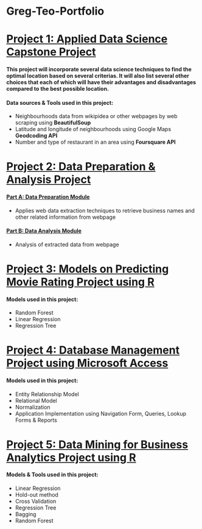 # Greg-Teo-Portfolio

# [Project 1: Applied Data Science Capstone Project](https://github.com/gregteo/IBM-Data-Science/blob/master/Coursera%20Capstone%20Project.ipynb)

#### This project will incorporate several data science techniques to find the optimal location based on several criterias. It will also list several other choices that each of which will have their advantages and disadvantages compared to the best possible location.

#### Data sources & Tools used in this project:
 * Neighbourhoods data from wikipidea or other webpages by web scraping using **BeautifulSoup**
 * Latitude and longitude of neighbourhoods using Google Maps **Geodcoding API**
 * Number and type of restaurant in an area using **Foursquare API**
 
# [Project 2: Data Preparation & Analysis Project](https://github.com/gregteo/Programming-for-Business-Analytics)

#### [Part A: Data Preparation Module](https://github.com/gregteo/Programming-for-Business-Analytics/blob/main/CIS9650-Final%20Project%20Part%20A%20Final%20Output.ipynb)
 * Applies web data extraction techniques to retrieve business names and other related information from webpage

#### [Part B: Data Analysis Module](https://github.com/gregteo/Programming-for-Business-Analytics/blob/main/CIS%209650-%20Group%2012%20Final%20Project%20Part%20B.ipynb)
 * Analysis of extracted data from webpage

# [Project 3: Models on Predicting Movie Rating Project using R](https://github.com/gregteo/Software-Tools-for-Data-Analysis/blob/main/movie.pdf)

#### Models used in this project:
 * Random Forest
 * Linear Regression
 * Regression Tree

# [Project 4: Database Management Project using Microsoft Access](https://github.com/gregteo/Principles-of-Database-Management-Systems/blob/main/Knicks%E2%80%99%20Resurrection%20Project.pdf)

#### Models used in this project:
 * Entity Relationship Model
 * Relational Model
 * Normalization
 * Application Implementation using Navigation Form, Queries, Lookup Forms & Reports
 
# [Project 5: Data Mining for Business Analytics Project using R](https://github.com/gregteo/Data-Mining-for-Business-Analytics/blob/main/CIS9660FinalREPORT.pdf)

#### Models & Tools used in this project:
 * Linear Regression
 * Hold-out method
 * Cross Validation
 * Regression Tree
 * Bagging
 * Random Forest
